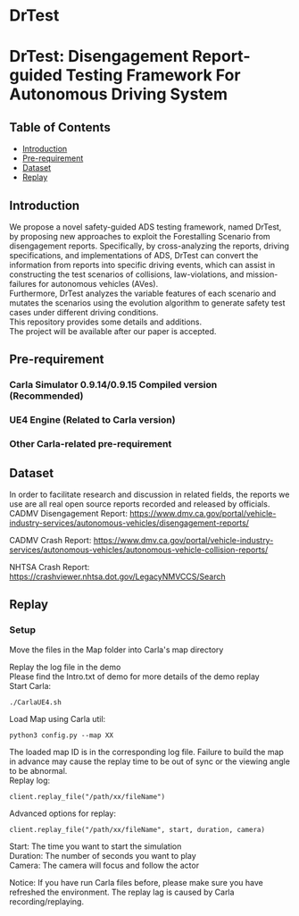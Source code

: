 # DrTest

# DrTest: Disengagement Report-guided Testing Framework For Autonomous Driving System


## Table of Contents

- [Introduction](#introduction)
- [Pre-requirement](#pre-requirement)
- [Dataset](#Dataset)
- [Replay](#Replay)

  
## Introduction
We propose a novel safety-guided ADS testing framework, named DrTest, by proposing new approaches to exploit the Forestalling Scenario from disengagement reports. Specifically, by cross-analyzing the reports, driving specifications, and implementations of ADS, DrTest can convert the information from reports into specific driving events, which can assist in constructing the test scenarios of collisions, law-violations, and mission-failures for autonomous vehicles (AVes).   
Furthermore, DrTest analyzes the variable features of each scenario and mutates the scenarios using the evolution algorithm to generate safety test cases under different driving conditions.  
This repository provides some details and additions.  
The project will be available after our paper is accepted.



## Pre-requirement

### Carla Simulator 0.9.14/0.9.15 Compiled version (Recommended)
### UE4 Engine (Related to Carla version)
### Other Carla-related pre-requirement



## Dataset
In order to facilitate research and discussion in related fields, the reports we use are all real open source reports recorded and released by officials.  
CADMV Disengagement Report: https://www.dmv.ca.gov/portal/vehicle-industry-services/autonomous-vehicles/disengagement-reports/
  
CADMV Crash Report: https://www.dmv.ca.gov/portal/vehicle-industry-services/autonomous-vehicles/autonomous-vehicle-collision-reports/
  
NHTSA Crash Report: https://crashviewer.nhtsa.dot.gov/LegacyNMVCCS/Search
  

## Replay
### Setup
Move the files in the Map folder into Carla's map directory
   
Replay the log file in the demo   
Please find the Intro.txt of demo for more details of the demo replay     
Start Carla:            
```
./CarlaUE4.sh
```
Load Map using Carla util:
```
python3 config.py --map XX
```
The loaded map ID is in the corresponding log file. Failure to build the map in advance may cause the replay time to be out of sync or the viewing angle to be abnormal.     
Replay log:      
```
client.replay_file("/path/xx/fileName")
```
Advanced options for replay:    
```
client.replay_file("/path/xx/fileName", start, duration, camera)
```

Start: The time you want to start the simulation    
Duration: The number of seconds you want to play    
Camera: The camera will focus and follow the actor     

Notice: If you have run Carla files before, please make sure you have refreshed the environment. The replay lag is caused by Carla recording/replaying.   


